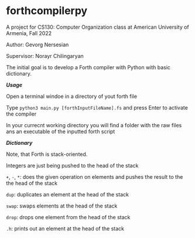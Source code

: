 # forthcompilerpy

A project for CS130: Computer Organization class at American University of Armenia, Fall 2022

Author: Gevorg Nersesian

Supervisor: Norayr Chilingaryan 

The initial goal is to develop a Forth compiler with Python with basic dictionary. 

***Usage***

Open a terminal windoe in a directory of yout forth file

Type ```python3 main.py [forthInputFileName].fs``` and press Enter to activate the compiler 

In your currecnt working directory you will find a folder with the raw files ans an executable of the inputted forth script


***Dictionary***

Note, that Forth is stack-oriented.

Integers are just being pushed to the head of the stack

```+```, ```-```, ```*```: does the given operation on elements and pushes the result to the the head of the stack

```dup```: duplicates an element at the head of the stack

```swap```: swaps elements at the head of the stack

```drop```: drops one element from the head of the stack

```.h```: prints out an element at the head of the stack
